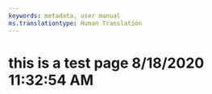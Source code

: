 ```yaml
---
keywords: metadata, user manual
ms.translationtype: Human Translation
---
```

# this is a test page 8/18/2020 11:32:54 AM